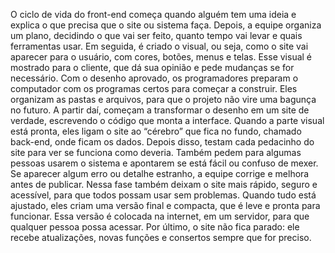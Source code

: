 O ciclo de vida do front-end começa quando alguém tem uma ideia e explica o que precisa que o site ou sistema faça.
Depois, a equipe organiza um plano, decidindo o que vai ser feito, quanto tempo vai levar e quais ferramentas usar.
Em seguida, é criado o visual, ou seja, como o site vai aparecer para o usuário, com cores, botões, menus e telas.
Esse visual é mostrado para o cliente, que dá sua opinião e pede mudanças se for necessário.
Com o desenho aprovado, os programadores preparam o computador com os programas certos para começar a construir.
Eles organizam as pastas e arquivos, para que o projeto não vire uma bagunça no futuro.
A partir daí, começam a transformar o desenho em um site de verdade, escrevendo o código que monta a interface.
Quando a parte visual está pronta, eles ligam o site ao “cérebro” que fica no fundo, chamado back-end, onde ficam os dados.
Depois disso, testam cada pedacinho do site para ver se funciona como deveria.
Também pedem para algumas pessoas usarem o sistema e apontarem se está fácil ou confuso de mexer.
Se aparecer algum erro ou detalhe estranho, a equipe corrige e melhora antes de publicar.
Nessa fase também deixam o site mais rápido, seguro e acessível, para que todos possam usar sem problemas.
Quando tudo está ajustado, eles criam uma versão final e compacta, que é leve e pronta para funcionar.
Essa versão é colocada na internet, em um servidor, para que qualquer pessoa possa acessar.
Por último, o site não fica parado: ele recebe atualizações, novas funções e consertos sempre que for preciso.
